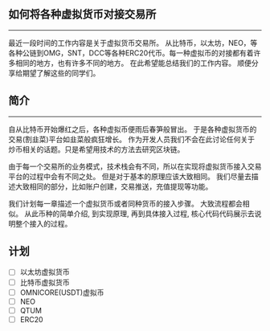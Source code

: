

## 如何将各种虚拟货币对接交易所
------
最近一段时间的工作内容是关于虚拟货币交易所。 从比特币，以太坊，NEO，等各种公链到OMG，SNT，DCC等各种ERC20代币。每一种虚拟币的对接都有着许多相同的地方，也有许多不同的地方。 在此希望能总结我们的工作内容。 顺便分享给期望了解这些的同学们。




## 简介
------

自从比特币开始爆红之后，各种虚拟币便雨后春笋般冒出。 于是各种虚拟货币的交易(割韭菜)平台如韭菜般疯狂增长。 作为开发人员我们不会在此讨论任何关于炒币相关的话题。只是希望用技术的方法去研究区块链。 

由于每一个交易所的业务模式，技术栈会有不同，所以在实现将虚拟货币接入交易平台的过程中会有不同之处。 但是对于基本的原理应该大致相同。 我们尽量去描述大致相同的部分，比如账户创建，交易推送，充值提现等功能。

我们计划每一章描述一个虚拟货币或者同种货币的接入步骤。 大致流程都会相似。 从此币种的简单介绍, 到实现原理, 再到具体接入过程, 核心代码代码展示去说明整个接入的过程。


## 计划

- [ ]  以太坊虚拟货币
- [ ]  比特币虚拟货币
- [ ]  OMNICORE(USDT)虚拟币
- [ ]  NEO
- [ ]  QTUM
- [ ]  ERC20